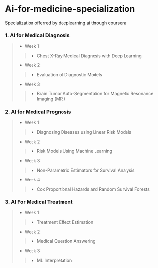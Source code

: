# Ai-for-medicine-specialization
Specialization offerred by deeplearning.ai through coursera


### 1. AI for Medical Diagnosis ### 

> * Week 1
 >> * Chest X-Ray Medical Diagnosis with Deep Learning
> * Week 2
 >> * Evaluation of Diagnostic Models
> * Week 3
 >> * Brain Tumor Auto-Segmentation for Magnetic Resonance Imaging (MRI)

### 2. AI for Medical Prognosis ### 

> * Week 1
>> * Diagnosing Diseases using Linear Risk Models
> * Week 2
>> * Risk Models Using Machine Learning
> * Week 3
>> * Non-Parametric Estimators for Survival Analysis
> * Week 4
>> * Cox Proportional Hazards and Random Survival Forests

### 3. AI For Medical Treatment ### 

> * Week 1
>> * Treatment Effect Estimation
> * Week 2
>> * Medical Question Answering
> * Week 3
>> * ML Interpretation
